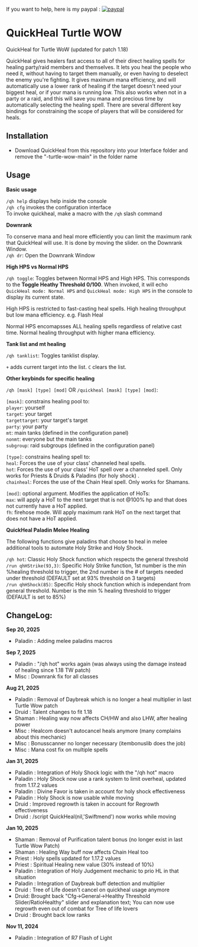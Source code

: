 If you want to help, here is my paypal : [![paypal](https://www.paypalobjects.com/en_US/i/btn/btn_donateCC_LG.gif)](https://paypal.me/sebpoirot)


# QuickHeal Turtle WOW

QuickHeal for Turtle WoW (updated for patch 1.18)

QuickHeal gives healers fast access to all of their direct healing spells for healing party/raid members and themselves. It lets you heal the people who need it, without having to target them manually, or even having to deselect the enemy you're fighting. It gives maximum mana efficiency, and will automatically use a lower rank of healing if the target doesn't need your biggest heal, or if your mana is running low. This also works when not in a party or a raid, and this will save you mana and precious time by automatically selecting the healing spell. There are several different key bindings for constraining the scope of players that will be considered for heals.


## Installation
- Download QuickHeal from this repository into your Interface folder and remove the "-turtle-wow-main" in the folder name

## Usage

**Basic usage**

`/qh help` displays help inside the console<Br>
`/qh cfg` invokes the configuration interface<Br>
To invoke quickheal, make a macro with the `/qh` slash command

**Downrank**

To conserve mana and heal more efficiently you can limit the maximum rank that QuickHeal will use. It is done by moving the slider. on the Downrank Window.<Br>
`/qh dr`: Open the Downrank Window

**High HPS vs Normal HPS**

`/qh toggle`: Toggles between Normal HPS and High HPS. This corresponds to the **Toggle Heathy Threshold 0/100**.  When invoked, it will echo `QuickHeal mode: Normal HPS` and `QuickHeal mode: High HPS` in the console to display its current state.

High HPS is restricted to fast-casting heal spells.
    High healing throughput but low mana efficiency. e.g. Flash Heal

Normal HPS encomapsses ALL healing spells regardless of relative cast time.
    Normal healing throughput with higher mana efficiency.

**Tank list and mt healing**

`/qh tanklist`: Toggles tanklist display.

`+` adds current target into the list.  `C` clears the list.

**Other keybinds for specific healing**

`/qh [mask] [type] [mod]` OR `/quickheal [mask] [type] [mod]`:<Br>

`[mask]`: constrains healing pool to:<Br>
`player`: yourself<Br>
`target`: your target<Br>
`targettarget`: your target's target<Br>
`party`: your party<Br>
`mt`: main tanks (defined in the configuration panel)<Br>
`nonmt`: everyone but the main tanks<Br>
`subgroup`: raid subgroups (defined in the configuration panel)<Br>

`[type]`: constrains healing spell to:<Br>
`heal`: Forces the use of your class' channeled heal spells.<Br>
`hot`: Forces the use of your class' HoT spell over a channeled spell.  Only works for Priests & Druids & Paladins (for holy shock) .<Br>
`chainheal`: Forces the use of the Chain Heal spell.  Only works for Shamans.<Br>

`[mod]`: optional argument.  Modifies the application of HoTs:<Br>
`max`: will apply a HoT to the next target that is not @100% hp and that does not currently have a HoT applied.<Br>
`fh`: firehose mode.  Will apply maximum rank HoT on the next target that does not have a HoT applied.<Br>

**QuickHeal Paladin Melee Healing**

The following functions give paladins that choose to heal in melee additional tools to automate Holy Strike and Holy Shock.

`/qh hot`: Classic Holy Shock function which respects the general threshold<Br>
`/run qhHStrike(93,3)`: Specific Holy Strike function, 1st number is the min %healing threshold to trigger, the 2nd number is the # of targets needed under threshold (DEFAULT set at 93% threshold on 3 targets)<Br>
`/run qhHShock(85)`: Specific Holy shock function which is independant from general threshold. Number is the min % healing threshold to trigger (DEFAULT is set to 85%)<Br>


## ChangeLog:

**Sep 20, 2025**<Br>
- Paladin : Adding melee paladins macros

**Sep 7, 2025**<Br>
- Paladin : "/qh hot" works again (was always using the damage instead of healing since 1.18 TW patch)
- Misc : Downrank fix for all classes

**Aug 21, 2025**<Br>
- Paladin : Removal of Daybreak which is no longer a heal multiplier in last Turtle Wow patch
- Druid : Talent changes to fit 1.18
- Shaman : Healing way now affects CH/HW and also LHW, after healing power
- Misc : Healcom doesn't autocancel heals anymore (many complains about this mechanic)
- Misc : Bonusscanner no longer necessary (itembonuslib does the job)
- Misc : Mana cost fix on multiple spells

**Jan 31, 2025**<Br>
- Paladin : Integration of Holy Shock logic with the "/qh hot" macro
- Paladin : Holy Shock now use a rank system to limit overheal, updated from 1.17.2 values
- Paladin : Divine Favor is taken in account for holy shock effectiveness
- Paladin : Holy Shock is now usable while moving
- Druid : Improved regrowth is taken in account for Regrowth effectiveness
- Druid : /script QuickHeal(nil,'Swiftmend') now works while moving

**Jan 10, 2025**<Br>
- Shaman : Removal of Purification talent bonus (no longer exist in last Turtle Wow Patch)
- Shaman : Healing Way buff now affects Chain Heal too
- Priest : Holy spells updated for 1.17.2 values
- Priest : Spiritual Healing new value (30% instead of 10%)
- Paladin : Integration of Holy Judgement mechanic to prio HL in that situation
- Paladin : Integration of Daybreak buff detection and multiplier
- Druid : Tree of Life doesn't cancel on quickheal usage anymore
- Druid: Brought back "Cfg->General->Healthy Threshold Slider/RatioHealthy" slider and explanation text; You can now use regrowth even out of combat for Tree of life lovers
- Druid : Brought back low ranks

**Nov 11, 2024**<Br>
- Paladin : Integration of R7 Flash of Light















